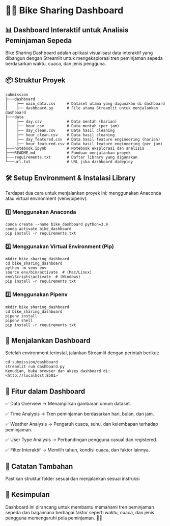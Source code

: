 # 🚴‍♂️ Bike Sharing Dashboard

## 📊 Dashboard Interaktif untuk Analisis Peminjaman Sepeda

Bike Sharing Dashboard adalah aplikasi visualisasi data interaktif yang dibangun dengan Streamlit untuk mengeksplorasi tren peminjaman sepeda berdasarkan waktu, cuaca, dan jenis pengguna.

## 📦 Struktur Proyek
```
submission
├───dashboard
│    ├── main_data.csv     # Dataset utama yang digunakan di dashboard
│    ├── dashboard.py      # File utama Streamlit untuk menjalankan dashboard
├───data
│    ├── day.csv           # Data mentah (harian)
│    ├── hour.csv          # Data mentah (per jam)
│    ├── day_clean.csv     # Data hasil cleaning
│    ├── hour_clean.csv    # Data hasil cleaning
│    ├── day_featured.csv  # Data hasil feature engineering (harian)
│    ├── hour_featured.csv # Data hasil feature engineering (per jam)
├───notebook.ipynb         # Notebook eksplorasi dan analisis
├───README.md              # Panduan menjalankan proyek
├───requirements.txt       # Daftar library yang digunakan
└───url.txt                # URL jika dashboard dideploy
```
## 🛠️ Setup Environment & Instalasi Library

Terdapat dua cara untuk menjalankan proyek ini: menggunakan Anaconda atau virtual environment (venv/pipenv).

### 1️⃣ Menggunakan Anaconda
```
conda create --name bike_dashboard python=3.9
conda activate bike_dashboard
pip install -r requirements.txt
```
### 2️⃣ Menggunakan Virtual Environment (Pip)
```
mkdir bike_sharing_dashboard
cd bike_sharing_dashboard
python -m venv env
source env/bin/activate  # (Mac/Linux)
env\Scripts\activate  # (Windows)
pip install -r requirements.txt
```
### 3️⃣ Menggunakan Pipenv
```
mkdir bike_sharing_dashboard
cd bike_sharing_dashboard
pipenv install
pipenv shell
pip install -r requirements.txt
```
## 🚀 Menjalankan Dashboard

Setelah environment terinstal, jalankan Streamlit dengan perintah berikut:
```
cd submission/dashboard
streamlit run dashboard.py
Kemudian, buka browser dan akses dashboard di:
<http://localhost:8501>
```
## 📝 Fitur dalam Dashboard

✅ Data Overview → Menampilkan gambaran umum dataset.

✅ Time Analysis → Tren peminjaman berdasarkan hari, bulan, dan jam.

✅ Weather Analysis → Pengaruh cuaca, suhu, dan kelembapan terhadap peminjaman.

✅ User Type Analysis → Perbandingan pengguna casual dan registered.

✅ Filter Interaktif → Memilih tahun, kondisi cuaca, dan faktor lainnya.

## 📌 Catatan Tambahan

Pastikan struktur folder sesuai dan menjalankan sesuai instruksi

## 🎯 Kesimpulan

Dashboard ini dirancang untuk membantu memahami tren peminjaman sepeda dan bagaimana berbagai faktor seperti waktu, cuaca, dan jenis pengguna memengaruhi pola peminjaman. 🚴‍♂️
